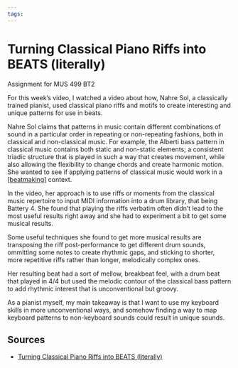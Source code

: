 ```yaml
---
tags:
---
```


# Turning Classical Piano Riffs into BEATS (literally)

Assignment for MUS 499 BT2

For this week’s video, I watched a video about how, Nahre Sol, a classically trained pianist, used classical piano riffs and motifs to create interesting and unique patterns for use in beats.

Nahre Sol claims that patterns in music contain different combinations of sound in a particular order in repeating or non-repeating fashions, both in classical and non-classical music. For example, the Alberti bass pattern in classical music contains both static and non-static elements; a consistent triadic structure that is played in such a way that creates movement, while also allowing the flexibility to change chords and create harmonic motion. She wanted to see if applying patterns of classical music would work in a [[beatmaking]] context.

In the video, her approach is to use riffs or moments from the classical music repertoire to input MIDI information into a drum library, that being Battery 4. She found that playing the riffs verbatim often didn’t lead to the most useful results right away and she had to experiment a bit to get some musical results.

Some useful techniques she found to get more musical results are transposing the riff post-performance to get different drum sounds, ommitting some notes to create rhythmic gaps, and sticking to shorter, more repetitive riffs rather than longer, melodically complex ones.

Her resulting beat had a sort of mellow, breakbeat feel, with a drum beat that played in 4/4 but used the melodic contour of the classical bass pattern to add rhythmic interest that is unconventional but groovy.

As a pianist myself, my main takeaway is that I want to use my keyboard skills in more unconventional ways, and somehow finding a way to map keyboard patterns to non-keyboard sounds could result in unique sounds.

## Sources

- [Turning Classical Piano Riffs into BEATS (literally)](https://www.youtube.com/watch?v=wY1dIY--UDY)

[//begin]: # "Autogenerated link references for markdown compatibility"
[beatmaking]: beatmaking "Beatmaking"
[//end]: # "Autogenerated link references"
